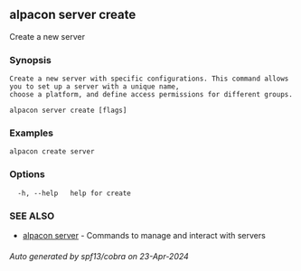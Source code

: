 ## alpacon server create

Create a new server

### Synopsis


	Create a new server with specific configurations. This command allows you to set up a server with a unique name, 
	choose a platform, and define access permissions for different groups. 
	

```
alpacon server create [flags]
```

### Examples

```
alpacon create server
```

### Options

```
  -h, --help   help for create
```

### SEE ALSO

* [alpacon server](alpacon_server.md)	 - Commands to manage and interact with servers

###### Auto generated by spf13/cobra on 23-Apr-2024
